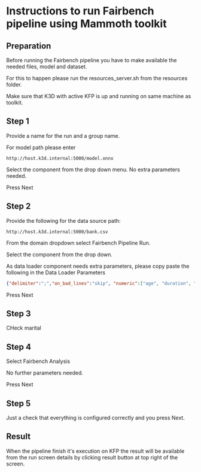 # Instructions to run Fairbench pipeline using Mammoth toolkit

## Preparation

Before running the Fairbench pipeline you have to make available the needed files, model and dataset.

For this to happen please run the resources_server.sh from the resources folder.

Make sure that K3D with active KFP is up and running on same machine as toolkit.

## Step 1

Provide a name for the run and a group name.

For model path please enter

```url
http://host.k3d.internal:5000/model.onnx
```
Select the component from the drop down menu. No extra parameters needed.

Press Next

## Step 2

Provide the following for the data source path:

```url
http://host.k3d.internal:5000/bank.csv
```

From the domain dropdown select Fairbench Pipeline Run.

Select the component from the drop down.

As data loader component needs extra parameters, please copy paste the following in the Data Loader Parameters

```json
{"delimiter":";","on_bad_lines":"skip", "numeric":["age", "duration", "campaign", "pdays", "previous"], "categorical":["job", "marital", "education", "default", "housing", "loan", "contact", "poutcome"], "labels":"y"}
```

Press Next

## Step 3

CHeck marital

## Step 4

Select Fairbench Analysis

No further parameters needed.

Press Next

## Step 5

Just a check that everything is configured correctly and you press Next.

## Result

When the pipeline finish it's execution on KFP the result will be available from the run screen details by clicking result button at top right of the screen.





